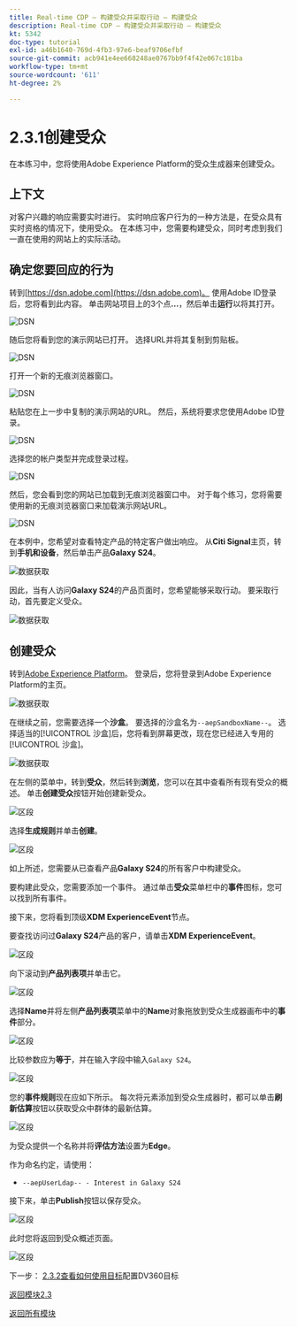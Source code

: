 ```yaml
---
title: Real-time CDP — 构建受众并采取行动 — 构建受众
description: Real-time CDP — 构建受众并采取行动 — 构建受众
kt: 5342
doc-type: tutorial
exl-id: a46b1640-769d-4fb3-97e6-beaf9706efbf
source-git-commit: acb941e4ee668248ae0767bb9f4f42e067c181ba
workflow-type: tm+mt
source-wordcount: '611'
ht-degree: 2%

---
```


# 2.3.1创建受众

在本练习中，您将使用Adobe Experience Platform的受众生成器来创建受众。

## 上下文

对客户兴趣的响应需要实时进行。 实时响应客户行为的一种方法是，在受众具有实时资格的情况下，使用受众。 在本练习中，您需要构建受众，同时考虑到我们一直在使用的网站上的实际活动。

## 确定您要回应的行为

转到[https://dsn.adobe.com](https://dsn.adobe.com)。 使用Adobe ID登录后，您将看到此内容。 单击网站项目上的3个点&#x200B;**...**，然后单击&#x200B;**运行**&#x200B;以将其打开。

![DSN](./../../datacollection/module1.1/images/web8.png)

随后您将看到您的演示网站已打开。 选择URL并将其复制到剪贴板。

![DSN](../../gettingstarted/gettingstarted/images/web3.png)

打开一个新的无痕浏览器窗口。

![DSN](../../gettingstarted/gettingstarted/images/web4.png)

粘贴您在上一步中复制的演示网站的URL。 然后，系统将要求您使用Adobe ID登录。

![DSN](../../gettingstarted/gettingstarted/images/web5.png)

选择您的帐户类型并完成登录过程。

![DSN](../../gettingstarted/gettingstarted/images/web6.png)

然后，您会看到您的网站已加载到无痕浏览器窗口中。 对于每个练习，您将需要使用新的无痕浏览器窗口来加载演示网站URL。

![DSN](../../gettingstarted/gettingstarted/images/web7.png)

在本例中，您希望对查看特定产品的特定客户做出响应。
从**Citi Signal**&#x200B;主页，转到&#x200B;**手机和设备**，然后单击产品&#x200B;**Galaxy S24**。

![数据获取](./images/homegalaxy.png)

因此，当有人访问&#x200B;**Galaxy S24**&#x200B;的产品页面时，您希望能够采取行动。 要采取行动，首先要定义受众。

![数据获取](./images/homegalaxy1.png)

## 创建受众

转到[Adobe Experience Platform](https://experience.adobe.com/platform)。 登录后，您将登录到Adobe Experience Platform的主页。

![数据获取](./../../../modules/datacollection/module1.2/images/home.png)

在继续之前，您需要选择一个&#x200B;**沙盒**。 要选择的沙盒名为``--aepSandboxName--``。 选择适当的[!UICONTROL 沙盒]后，您将看到屏幕更改，现在您已经进入专用的[!UICONTROL 沙盒]。

![数据获取](./../../../modules/datacollection/module1.2/images/sb1.png)

在左侧的菜单中，转到&#x200B;**受众**，然后转到&#x200B;**浏览**，您可以在其中查看所有现有受众的概述。 单击&#x200B;**创建受众**&#x200B;按钮开始创建新受众。

![区段](./images/menuseg.png)

选择&#x200B;**生成规则**&#x200B;并单击&#x200B;**创建**。

![区段](./images/menuseg1.png)

如上所述，您需要从已查看产品&#x200B;**Galaxy S24**&#x200B;的所有客户中构建受众。

要构建此受众，您需要添加一个事件。 通过单击&#x200B;**受众**&#x200B;菜单栏中的&#x200B;**事件**&#x200B;图标，您可以找到所有事件。

接下来，您将看到顶级&#x200B;**XDM ExperienceEvent**&#x200B;节点。

要查找访问过&#x200B;**Galaxy S24**&#x200B;产品的客户，请单击&#x200B;**XDM ExperienceEvent**。

![区段](./images/findee.png)

向下滚动到&#x200B;**产品列表项**&#x200B;并单击它。

![区段](./images/see.png)

选择&#x200B;**Name**&#x200B;并将左侧&#x200B;**产品列表项**&#x200B;菜单中的&#x200B;**Name**&#x200B;对象拖放到受众生成器画布中的&#x200B;**事件**&#x200B;部分。

![区段](./images/eewebpdtlname1.png)

比较参数应为&#x200B;**等于**，并在输入字段中输入`Galaxy S24`。

![区段](./images/pv.png)

您的&#x200B;**事件规则**&#x200B;现在应如下所示。 每次将元素添加到受众生成器时，都可以单击&#x200B;**刷新估算**&#x200B;按钮以获取受众中群体的最新估算。

![区段](./images/ldap4.png)

为受众提供一个名称并将&#x200B;**评估方法**&#x200B;设置为&#x200B;**Edge**。

作为命名约定，请使用：

- `--aepUserLdap-- - Interest in Galaxy S24`

接下来，单击&#x200B;**Publish**&#x200B;按钮以保存受众。

![区段](./images/segmentname.png)

此时您将返回到受众概述页面。

![区段](./images/savedsegment.png)

下一步： [2.3.2查看如何使用目标](./ex2.md)配置DV360目标

[返回模块2.3](./real-time-cdp-build-a-segment-take-action.md)

[返回所有模块](../../../overview.md)
